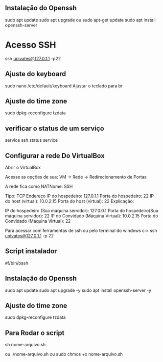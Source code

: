 ## Instalação do Openssh
sudo apt update
sudo apt upgrade
ou
sudo apt-get update
sudo apt install openssh-server

# Acesso SSH
ssh univates@127.0.1.1 -p22

## Ajuste do keyboard
sudo nano /etc/default/keyboard
Ajustar o teclado para br

## Ajuste do time zone
sudo dpkg-reconfigure tzdata

## verificar o status de um serviço
service ssh status
service <nome-servico><comando>


## Configurar a rede Do VirtualBox
Abrir o VirtualBox

Acesse as opções de sua: VM → Rede → Redirecionamento de Portas 

A rede fica como NATNome: SSH

Tipo: TCP
Endereço IP do hospedeiro:     127.0.1.1
Porta do hospedeiro:      22
IP do host (virtual):        10.0.2.15
Porta do host (virtual):      22
Explicação:

IP do hospedeiro (Sua máquina servidor): 127.0.0.1
Porta do hospedeiro(Sua máquina servidor): 22
IP do Convidado (Máquina Virtual): 10.0.2.15 
Porta do Convidado (Máquina Virtual): 22

Para acessar com ferramentas de ssh ou pelo terminal do windows
c:\> ssh univates@127.0.1.1 -p 22

## Script instalador
#!/bin/bash

## Instalação do Openssh
sudo apt update
sudo apt upgrade -y
sudo apt install openssh-server -y

## Ajuste do time zone
sudo dpkg-reconfigure tzdata
## Para Rodar o script
sh nome-arquivo.sh

ou
./nome-arquivo.sh
ou
sudo chmos +x nome-arquivo.sh
